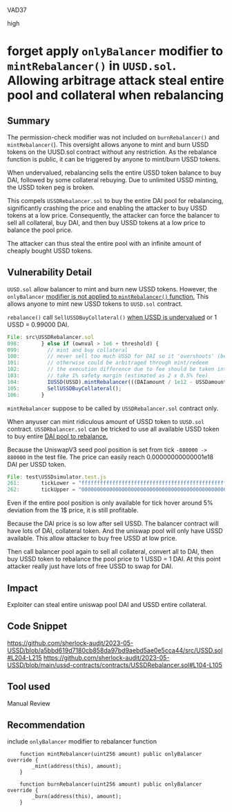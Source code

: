 VAD37

high

# forget apply `onlyBalancer` modifier to `mintRebalancer()` in `UUSD.sol`. Allowing arbitrage attack steal entire pool and collateral when rebalancing

## Summary

The permission-check modifier was not included on `burnRebalancer()` and `mintRebalancer(`).
This oversight allows anyone to mint and burn USSD tokens on the UUSD.sol contract without any restriction.
As the rebalance function is public, it can be triggered by anyone to mint/burn USSD tokens.

When undervalued, rebalancing sells the entire USSD token balance to buy DAI, followed by some collateral rebuying.
Due to unlimited USSD minting, the USSD token peg is broken.

This compels `USSDRebalancer.sol` to buy the entire DAI pool for rebalancing, significantly crashing the price and enabling the attacker to buy USSD tokens at a low price. Consequently, the attacker can force the balancer to sell all collateral, buy DAI, and then buy USSD tokens at a low price to balance the pool price.

The attacker can thus steal the entire pool with an infinite amount of cheaply bought USSD tokens.

## Vulnerability Detail

`UUSD.sol` allow balancer to mint and burn new USSD tokens.
However, the `onlyBalancer` [modifier is not applied to `mintRebalancer()` function.](https://github.com/sherlock-audit/2023-05-USSD/blob/main/ussd-contracts/contracts/USSD.sol#L204-L206)
This allows anyone to mint new USSD tokens to `UUSD.sol` contract.

`rebalance()` call `SellUSSDBuyCollateral()` [when USSD is undervalued](https://github.com/sherlock-audit/2023-05-USSD/blob/main/ussd-contracts/contracts/USSDRebalancer.sol#L98-L106) or 1 USSD = 0.99000 DAI.

```js
File: src\USSDRebalancer.sol
098:       } else if (ownval > 1e6 + threshold) {
099:         // mint and buy collateral
100:         // never sell too much USSD for DAI so it 'overshoots' (becomes more in quantity than DAI on the pool)
101:         // otherwise could be arbitraged through mint/redeem
102:         // the execution difference due to fee should be taken into accounting too
103:         // take 1% safety margin (estimated as 2 x 0.5% fee)
104:         IUSSD(USSD).mintRebalancer(((DAIamount / 1e12 - USSDamount)/2) * 99 / 100); // mint ourselves amount till balance recover
105:         SellUSSDBuyCollateral();
106:       }
```

`mintRebalancer` suppose to be called by `USSDRebalancer.sol` contract only.

When anyuser can mint ridiculous amount of USSD token to `UUSD.sol` contract.
`USSDRbalancer.sol` can be tricked to use all available USSD token to buy entire [DAI pool to rebalance.](https://github.com/sherlock-audit/2023-05-USSD/blob/main/ussd-contracts/contracts/USSDRebalancer.sol#L163-L175)

Because the UniswapV3 seed pool position is set from tick `-880000 -> 880000` in the test file. The price can easily reach 0.00000000000001e18 DAI per USSD token.

```js
File: test\USSDsimulator.test.js
261:       tickLower = "fffffffffffffffffffffffffffffffffffffffffffffffffffffffffff29280"; // tick lower 0.01 * 1e-12 = 0.00000000000001 // -880000
262:       tickUpper = "00000000000000000000000000000000000000000000000000000000000d6d80"; // tick upper 100 * 1e-12 =  0.00000000100 //880000
```

Even if the entire pool position is only available for tick hover around 5% deviation from the 1$ price, it is still profitable.

Because the DAI price is so low after sell USSD. The balancer contract will have lots of DAI, collateral token.
And the uniswap pool will only have USSD available.
This allow attacker to buy free USSD at low price.

Then call balancer pool again to sell all collateral, convert all to DAI, then buy USSD token to rebalance the pool price to 1 USSD = 1 DAI.
At this point attacker really just have lots of free USSD to swap for DAI.

## Impact

Exploiter can steal entire uniswap pool DAI and USSD entire collateral.

## Code Snippet

[<https://github.com/sherlock-audit/2023-05-USSD/blob/a5bbd619d7180cb858da97bd9aebd5ae0e5cca44/src/USSD.sol#L204-L215>](https://github.com/sherlock-audit/2023-05-USSD/blob/main/ussd-contracts/contracts/USSD.sol#L204-L215)
<https://github.com/sherlock-audit/2023-05-USSD/blob/main/ussd-contracts/contracts/USSDRebalancer.sol#L104-L105>

## Tool used

Manual Review

## Recommendation

include `onlyBalancer` modifier to rebalancer function

```solidity
    function mintRebalancer(uint256 amount) public onlyBalancer override {
        _mint(address(this), amount);
    }

    function burnRebalancer(uint256 amount) public onlyBalancer override {
        _burn(address(this), amount);
    }
```
